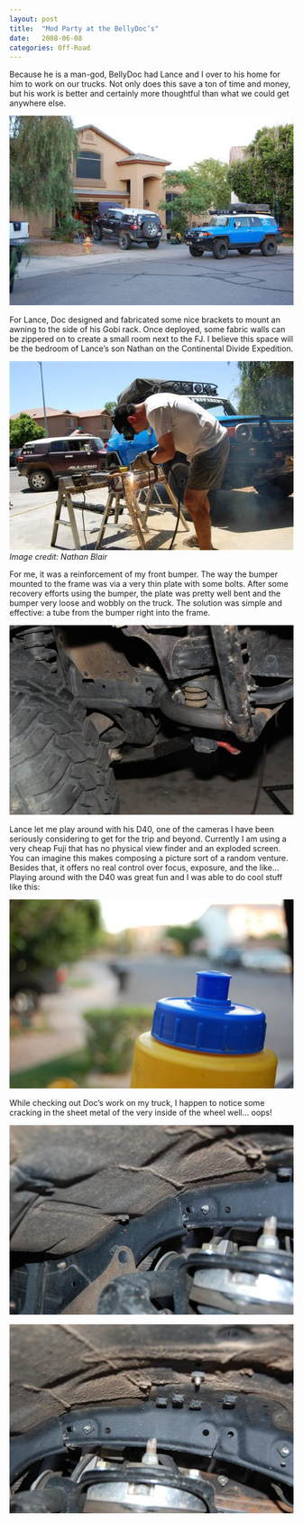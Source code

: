 ```yaml
---
layout: post
title:  "Mod Party at the BellyDoc’s"
date:   2008-06-08
categories: Off-Road
---
```


Because he is a man-god, BellyDoc had Lance and I over to his home for him to work on our trucks. Not only does this save a ton of time and money, but his work is better and certainly more thoughtful than what we could get anywhere else. 

![](/assets/img/2008-06-08-mod-party/DSC_0264.jpg)

For Lance, Doc designed and fabricated some nice brackets to mount an awning to the side of his Gobi rack. Once deployed, some fabric walls can be zippered on to create a small room next to the FJ. I believe this space will be the bedroom of Lance’s son Nathan on the Continental Divide Expedition.

![](/assets/img/2008-06-08-mod-party/DSC_0195.jpg)  
*Image credit: Nathan Blair*

For me, it was a reinforcement of my front bumper. The way the bumper mounted to the frame was via a very thin plate with some bolts. After some recovery efforts using the bumper, the plate was pretty well bent and the bumper very loose and wobbly on the truck. The solution was simple and effective: a tube from the bumper right into the frame.

![](/assets/img/2008-06-08-mod-party/DSC_0270.jpg)

Lance let me play around with his D40, one of the cameras I have been seriously considering to get for the trip and beyond. Currently I am using a very cheap Fuji that has no physical view finder and an exploded screen. You can imagine this makes composing a picture sort of a random venture. Besides that, it offers no real control over focus, exposure, and the like… Playing around with the D40 was great fun and I was able to do cool stuff like this:

![](/assets/img/2008-06-08-mod-party/DSC_0259.jpg)

While checking out Doc’s work on my truck, I happen to notice some cracking in the sheet metal of the very inside of the wheel well… oops!

![](/assets/img/2008-06-08-mod-party/DSC_0254.jpg)

![](/assets/img/2008-06-08-mod-party/DSC_0256.jpg)
